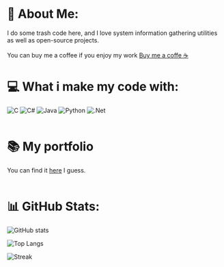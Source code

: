 # 💫 About Me:
I do some trash code here, and I love system information gathering utilities as well as open-source projects.<br/><br/>
You can buy me a coffee if you enjoy my work [Buy me a coffe ☕](https://www.buymeacoffee.com/Bamboooz)
# 💻 What i make my code with:
![C](https://img.shields.io/badge/c-%2300599C.svg?style=for-the-badge&logo=c&logoColor=white) ![C#](https://img.shields.io/badge/c%23-%23239120.svg?style=for-the-badge&logo=c-sharp&logoColor=white) ![Java](https://img.shields.io/badge/java-%23ED8B00.svg?style=for-the-badge&logo=java&logoColor=white) ![Python](https://img.shields.io/badge/python-3670A0?style=for-the-badge&logo=python&logoColor=ffdd54) ![.Net](https://img.shields.io/badge/.NET-5C2D91?style=for-the-badge&logo=.net&logoColor=white)<br/><br/>
# 📚 **My portfolio**
You can find it [here](https://bamboooz.github.io) I guess.<br/><br/>
# 📊 GitHub Stats:
![GitHub stats](https://github-readme-stats.vercel.app/api?username=Bamboooz&theme=radical)
 
![Top Langs](https://github-readme-stats.vercel.app/api/top-langs/?username=Bamboooz&layout=compact&theme=radical)
 
![Streak](https://github-readme-streak-stats.herokuapp.com/?user=bamboooz&theme=radical)
